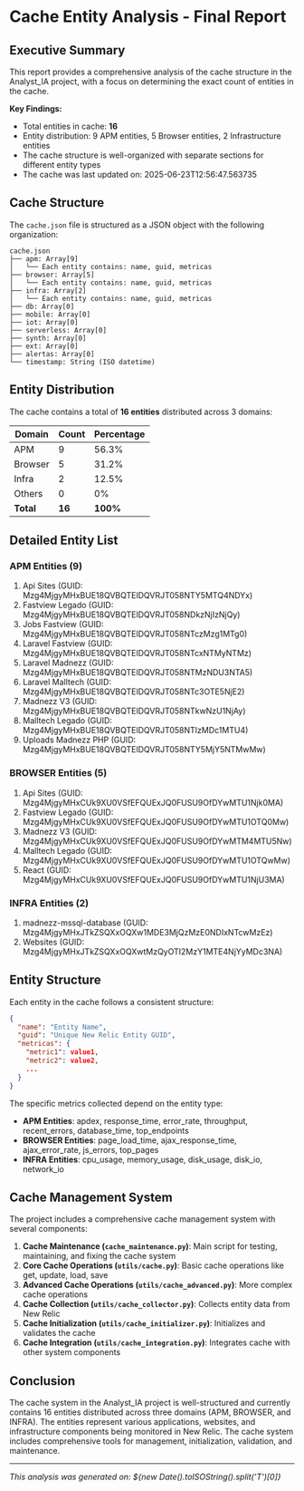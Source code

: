 # Cache Entity Analysis - Final Report

## Executive Summary

This report provides a comprehensive analysis of the cache structure in the Analyst_IA project, with a focus on determining the exact count of entities in the cache.

**Key Findings:**
- Total entities in cache: **16**
- Entity distribution: 9 APM entities, 5 Browser entities, 2 Infrastructure entities
- The cache structure is well-organized with separate sections for different entity types
- The cache was last updated on: 2025-06-23T12:56:47.563735

## Cache Structure

The `cache.json` file is structured as a JSON object with the following organization:

```
cache.json
├── apm: Array[9]
│   └── Each entity contains: name, guid, metricas
├── browser: Array[5]
│   └── Each entity contains: name, guid, metricas
├── infra: Array[2]
│   └── Each entity contains: name, guid, metricas
├── db: Array[0]
├── mobile: Array[0]
├── iot: Array[0]
├── serverless: Array[0]
├── synth: Array[0]
├── ext: Array[0]
├── alertas: Array[0]
└── timestamp: String (ISO datetime)
```

## Entity Distribution

The cache contains a total of **16 entities** distributed across 3 domains:

| Domain   | Count | Percentage |
|----------|-------|------------|
| APM      | 9     | 56.3%      |
| Browser  | 5     | 31.2%      |
| Infra    | 2     | 12.5%      |
| Others   | 0     | 0%         |
| **Total**| **16**| **100%**   |

## Detailed Entity List

### APM Entities (9)
1. Api Sites (GUID: Mzg4MjgyMHxBUE18QVBQTElDQVRJT058NTY5MTQ4NDYx)
2. Fastview Legado (GUID: Mzg4MjgyMHxBUE18QVBQTElDQVRJT058NDkzNjIzNjQy)
3. Jobs Fastview (GUID: Mzg4MjgyMHxBUE18QVBQTElDQVRJT058NTczMzg1MTg0)
4. Laravel Fastview (GUID: Mzg4MjgyMHxBUE18QVBQTElDQVRJT058NTcxNTMyNTMz)
5. Laravel Madnezz (GUID: Mzg4MjgyMHxBUE18QVBQTElDQVRJT058NTMzNDU3NTA5)
6. Laravel Malltech (GUID: Mzg4MjgyMHxBUE18QVBQTElDQVRJT058NTc3OTE5NjE2)
7. Madnezz V3 (GUID: Mzg4MjgyMHxBUE18QVBQTElDQVRJT058NTkwNzU1NjAy)
8. Malltech Legado (GUID: Mzg4MjgyMHxBUE18QVBQTElDQVRJT058NTIzMDc1MTU4)
9. Uploads Madnezz PHP (GUID: Mzg4MjgyMHxBUE18QVBQTElDQVRJT058NTY5MjY5NTMwMw)

### BROWSER Entities (5)
1. Api Sites (GUID: Mzg4MjgyMHxCUk9XU0VSfEFQUExJQ0FUSU9OfDYwMTU1Njk0MA)
2. Fastview Legado (GUID: Mzg4MjgyMHxCUk9XU0VSfEFQUExJQ0FUSU9OfDYwMTU1OTQ0Mw)
3. Madnezz V3 (GUID: Mzg4MjgyMHxCUk9XU0VSfEFQUExJQ0FUSU9OfDYwMTM4MTU5Nw)
4. Malltech Legado (GUID: Mzg4MjgyMHxCUk9XU0VSfEFQUExJQ0FUSU9OfDYwMTU1OTQwMw)
5. React (GUID: Mzg4MjgyMHxCUk9XU0VSfEFQUExJQ0FUSU9OfDYwMTU1NjU3MA)

### INFRA Entities (2)
1. madnezz-mssql-database (GUID: Mzg4MjgyMHxJTkZSQXxOQXw1MDE3MjQzMzE0NDIxNTcwMzEz)
2. Websites (GUID: Mzg4MjgyMHxJTkZSQXxOQXwtMzQyOTI2MzY1MTE4NjYyMDc3NA)

## Entity Structure

Each entity in the cache follows a consistent structure:

```json
{
  "name": "Entity Name",
  "guid": "Unique New Relic Entity GUID",
  "metricas": {
    "metric1": value1,
    "metric2": value2,
    ...
  }
}
```

The specific metrics collected depend on the entity type:

- **APM Entities**: apdex, response_time, error_rate, throughput, recent_errors, database_time, top_endpoints
- **BROWSER Entities**: page_load_time, ajax_response_time, ajax_error_rate, js_errors, top_pages
- **INFRA Entities**: cpu_usage, memory_usage, disk_usage, disk_io, network_io

## Cache Management System

The project includes a comprehensive cache management system with several components:

1. **Cache Maintenance (`cache_maintenance.py`)**: Main script for testing, maintaining, and fixing the cache system
2. **Core Cache Operations (`utils/cache.py`)**: Basic cache operations like get, update, load, save
3. **Advanced Cache Operations (`utils/cache_advanced.py`)**: More complex cache operations
4. **Cache Collection (`utils/cache_collector.py`)**: Collects entity data from New Relic
5. **Cache Initialization (`utils/cache_initializer.py`)**: Initializes and validates the cache
6. **Cache Integration (`utils/cache_integration.py`)**: Integrates cache with other system components

## Conclusion

The cache system in the Analyst_IA project is well-structured and currently contains 16 entities distributed across three domains (APM, BROWSER, and INFRA). The entities represent various applications, websites, and infrastructure components being monitored in New Relic. The cache system includes comprehensive tools for management, initialization, validation, and maintenance.

---

*This analysis was generated on: ${new Date().toISOString().split('T')[0]}*
